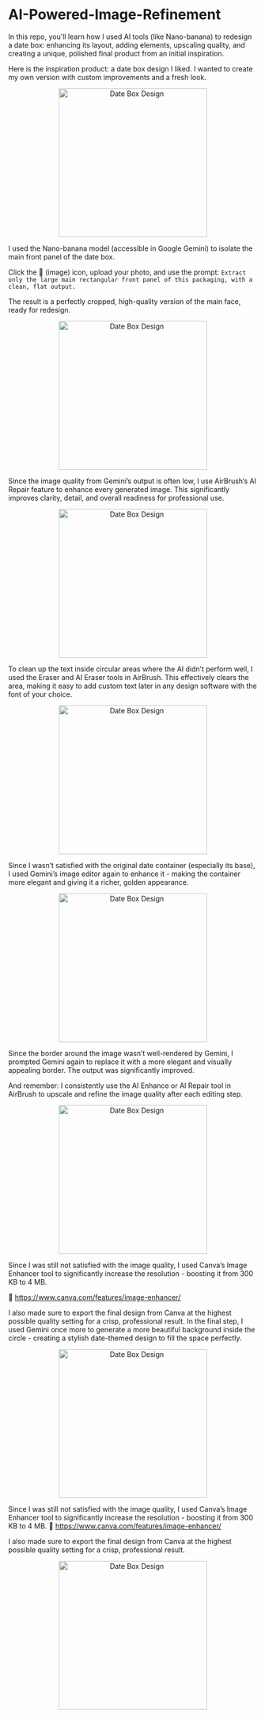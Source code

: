 # AI-Powered-Image-Refinement
In this repo, you'll learn how I used AI tools (like Nano-banana) to redesign a date box: enhancing its layout, adding elements, upscaling quality, and creating a unique, polished final product from an initial inspiration.


Here is the inspiration product: a date box design I liked. I wanted to create my own version with custom improvements and a fresh look.

<p align="center">
  <img src="https://github.com/user-attachments/assets/a63d03fe-a1fc-490b-845f-3ac5545eb8e9" width="300" alt="Date Box Design">
</p>

I used the Nano-banana model (accessible in Google Gemini) to isolate the main front panel of the date box.

Click the 🍌 (image) icon, upload your photo, and use the prompt:
`Extract only the large main rectangular front panel of this packaging, with a clean, flat output.`

The result is a perfectly cropped, high-quality version of the main face, ready for redesign.

<p align="center">
  <img src="https://github.com/user-attachments/assets/430226b2-5723-4204-a04c-ed388ed7272e" width="300" alt="Date Box Design">
</p>

Since the image quality from Gemini’s output is often low, I use AirBrush’s AI Repair feature to enhance every generated image. This significantly improves clarity, detail, and overall readiness for professional use.

<p align="center">
  <img src="https://github.com/user-attachments/assets/c4190777-412e-4312-9e38-44cc5b11bd9b" width="300" alt="Date Box Design">
</p>

To clean up the text inside circular areas where the AI didn’t perform well, I used the Eraser and AI Eraser tools in AirBrush. This effectively clears the area, making it easy to add custom text later in any design software with the font of your choice.

<p align="center">
  <img src="https://github.com/user-attachments/assets/469e163a-f890-40ec-b5cb-51f7717a82e1" width="300" alt="Date Box Design">
</p>

Since I wasn’t satisfied with the original date container (especially its base), I used Gemini’s image editor again to enhance it - making the container more elegant and giving it a richer, golden appearance.

<p align="center">
  <img src="https://github.com/user-attachments/assets/7c07dd98-a8e1-4a3d-a685-3bae0ebe232e" width="300" alt="Date Box Design">
</p>

Since the border around the image wasn’t well-rendered by Gemini, I prompted Gemini again to replace it with a more elegant and visually appealing border. The output was significantly improved.

And remember: I consistently use the AI Enhance or AI Repair tool in AirBrush to upscale and refine the image quality after each editing step.

<p align="center">
  <img src="https://github.com/user-attachments/assets/51f1349a-c368-4644-be07-8ac48718cb59" width="300" alt="Date Box Design">
</p>


Since I was still not satisfied with the image quality, I used Canva’s Image Enhancer tool to significantly increase the resolution - boosting it from 300 KB to 4 MB.


🔗 https://www.canva.com/features/image-enhancer/

I also made sure to export the final design from Canva at the highest possible quality setting for a crisp, professional result.
In the final step, I used Gemini once more to generate a more beautiful background inside the circle - creating a stylish date-themed design to fill the space perfectly.

<p align="center">
  <img src="https://github.com/user-attachments/assets/5e8223ea-ef0f-49b7-a1a3-c8db1ef02df0" width="300" alt="Date Box Design">
</p>

Since I was still not satisfied with the image quality, I used Canva’s Image Enhancer tool to significantly increase the resolution - boosting it from 300 KB to 4 MB.
🔗 https://www.canva.com/features/image-enhancer/

I also made sure to export the final design from Canva at the highest possible quality setting for a crisp, professional result.

<p align="center">
  <img src="https://github.com/user-attachments/assets/1bd6f775-cec1-40fd-aede-4139302722f4" width="300" alt="Date Box Design">
</p>
